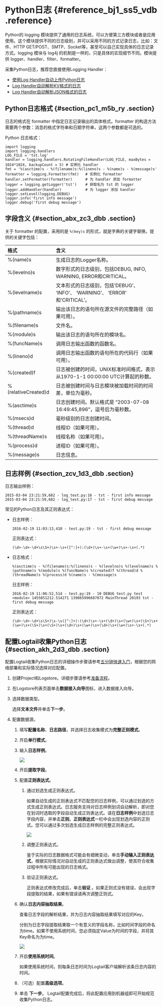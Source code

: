 # Python日志 {#reference_bj1_ss5_vdb .reference}

Python的 logging 模块提供了通用的日志系统，可以方便第三方模块或者是应用使用。这个模块提供不同的日志级别，并可以采用不同的方式记录日志，比如：文件、HTTP GET/POST、SMTP、Socket等，甚至可以自己实现具体的日志记录方式。logging 模块与 log4j 的机制是一样的，只是具体的实现细节不同。模块提供 logger、handler、filter、formatter。

采集Python日志，推荐您直接使用Logging Handler：

-   [使用Log Handler自动上传Python日志](https://aliyun-log-python-sdk.readthedocs.io/tutorials/tutorial_logging_handler.html)
-   [Log Handler自动解析KV格式的日志](https://aliyun-log-python-sdk.readthedocs.io/tutorials/tutorial_logging_handler_kv.html)
-   [Log Handler自动解析JSON格式的日志](https://aliyun-log-python-sdk.readthedocs.io/tutorials/tutorial_logging_handler_json.html)

## Python日志格式 {#section_pc1_m5b_ry .section}

日志的格式在 formatter 中指定日志记录输出的具体格式。formatter 的构造方法需要两个参数：消息的格式字符串和日期字符串，这两个参数都是可选的。

Python 日志格式：

```
import logging  
import logging.handlers  
LOG_FILE = 'tst.log'  
handler = logging.handlers.RotatingFileHandler(LOG_FILE, maxBytes = 1024*1024, backupCount = 5) # 实例化 handler   
fmt = '%(asctime)s - %(filename)s:%(lineno)s - %(name)s - %(message)s'  
formatter = logging.Formatter(fmt)   # 实例化 formatter  
handler.setFormatter(formatter)      # 为 handler 添加 formatter  
logger = logging.getLogger('tst')    # 获取名为 tst 的 logger  
logger.addHandler(handler)           # 为 logger 添加 handler  
logger.setLevel(logging.DEBUG)  
logger.info('first info message')  
logger.debug('first debug message')
```

## 字段含义 {#section_abx_zc3_dbb .section}

关于 formatter 的配置，采用的是 `%(key)s` 的形式，就是字典的关键字替换。提供的关键字包括：

|格式|含义|
|:-|:-|
|%\(name\)s|生成日志的Logger名称。|
|%\(levelno\)s|数字形式的日志级别，包括DEBUG, INFO, WARNING, ERROR和CRITICAL。|
|%\(levelname\)s|文本形式的日志级别，包括’DEBUG’、 ‘INFO’、 ‘WARNING’、 ‘ERROR’ 和’CRITICAL’。|
|%\(pathname\)s|输出该日志的语句所在源文件的完整路径（如果可用）。|
|%\(filename\)s|文件名。|
|%\(module\)s|输出该日志的语句所在的模块名。|
|%\(funcName\)s|调用日志输出函数的函数名。|
|%\(lineno\)d|调用日志输出函数的语句所在的代码行（如果可用）。|
|%\(created\)f|日志被创建的时间，UNIX标准时间格式，表示从1970-1-1 00:00:00 UTC计算起的秒数。|
|%\(relativeCreated\)d|日志被创建时间与日志模块被加载时间的时间差，单位为毫秒。|
|%\(asctime\)s|日志创建时间。默认格式是 “2003-07-08 16:49:45,896”，逗号后为毫秒数。|
|%\(msecs\)d|毫秒级别的日志创建时间。|
|%\(thread\)d|线程ID（如果可用）。|
|%\(threadName\)s|线程名称（如果可用）。|
|%\(process\)d|进程ID（如果可用）。|
|%\(message\)s|日志信息。|

## 日志样例 {#section_zcv_1d3_dbb .section}

日志输出样例：

```
2015-03-04 23:21:59,682 - log_test.py:16 - tst - first info message   
2015-03-04 23:21:59,682 - log_test.py:17 - tst - first debug message
```

常见的Python日志及其正则表达式：

-   日志样例：

    ```
    2016-02-19 11:03:13,410 - test.py:19 - tst - first debug message
    ```

    正则表达式：

    ```
    (\d+-\d+-\d+\s\S+)\s+-\s+([^:]+):(\d+)\s+-\s+(\w+)\s+-\s+(.*)
    ```

-   日志格式：

    ```
    %(asctime)s - %(filename)s:%(lineno)s - %(levelno)s %(levelname)s %(pathname)s %(module)s %(funcName)s %(created)f %(thread)d %(threadName)s %(process)d %(name)s - %(message)s
    ```

    日志样例：

    ```
    2016-02-19 11:06:52,514 - test.py:19 - 10 DEBUG test.py test <module> 1455851212.514271 139865996687072 MainThread 20193 tst - first debug message
    ```

    正则表达式：

    ```
    (\d+-\d+-\d+\s\S+)\s-\s([^:]+):(\d+)\s+-\s+(\d+)\s+(\w+)\s+(\S+)\s+(\w+)\s+(\S+)\s+(\S+)\s+(\d+)\s+(\w+)\s+(\d+)\s+(\w+)\s+-\s+(.*)
    ```


## 配置Logtail收集Python日志 {#section_akh_2d3_dbb .section}

配置Logtail收集Python日志的详细操作步骤请参考[五分钟快速入门](../../../../intl.zh-CN/快速入门/五分钟快速入门.md)，根据您的网络部署和实际情况选择对应配置。

1.  创建Project和Logstore。详细步骤请参考[准备流程](intl.zh-CN/用户指南/准备工作/准备流程.md)。
2.  在Logstore列表页面单击**数据接入向导**图标，进入数据接入向导。
3.  选择数据类型。

    选择**文本文件**并单击**下一步**。

4.  配置数据源。

    1.  填写**配置名称**、**日志路径**，并选择日志收集模式为**完整正则模式**。
    2.  开启**单行模式**。
    3.  输入**日志样例**。

        ![](http://static-aliyun-doc.oss-cn-hangzhou.aliyuncs.com/assets/img/13042/15348387759834_zh-CN.png)

    4.  开启**提取字段**。
    5.  配置**正则表达式**。

        1.  通过划选生成正则表达式。

            如果自动生成的正则表达式不匹配您的日志样例，可以通过划选的方式生成正则表达式。日志服务支持对日志样例划词自动解析，即对您在划词时选取的字段自动生成正则表达式。请在**日志样例**中划选日志字段内容，并单击**正则**。**正则表达式**一栏中会出现划选内容的正则式。您可以通过多次划选生成日志样例的完整正则表达式。

            ![](http://static-aliyun-doc.oss-cn-hangzhou.aliyuncs.com/assets/img/13042/15348387759838_zh-CN.png)

        2.  调整正则表达式。

            鉴于实际的日志数据格式可能会有细微变动，单击**手动输入正则表达式**，根据实际情况对自动生成的正则表达式做出调整，使其符合收集过程中所有可能出现的日志格式。

        3.  验证正则表达式。

            正则表达式修改完成后，单击**验证** 。如果正则式没有错误，会出现字段提取的结果，如果有错误请再次调整正则式。

    6.  确认**日志内容抽取结果**。

        查看日志字段的解析结果，并为日志内容抽取结果填写对应的Key。

        分别为日志字段提取结果取一个有意义的字段名称，比如时间字段的命名为time。如果不使用系统时间，您必须指定Value为时间的字段，并将其Key命名为为time。

        ![](http://static-aliyun-doc.oss-cn-hangzhou.aliyuncs.com/assets/img/13042/15348387759845_zh-CN.png)

    7.  开启**使用系统时间**。

        如果使用系统时间，则每条日志时间为Logtail客户端解析该条日志内容的时间。

    8.  （可选）配置**高级选项**。
    9.  单击 **下一步**。
    Logtail配置完成后，将此配置应用到机器组即可开始规范收集Python日志。


